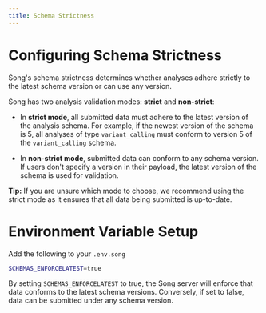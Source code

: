 ```yaml
---
title: Schema Strictness
---
```


# Configuring Schema Strictness

Song's schema strictness determines whether analyses adhere strictly to the latest schema version or can use any version.

Song has two analysis validation modes: **strict** and **non-strict**:

- In **strict mode**, all submitted data must adhere to the latest version of the analysis schema. For example, if the newest version of the schema is 5, all analyses of type `variant_calling` must conform to version 5 of the `variant_calling` schema.

- In **non-strict mode**, submitted data can conform to any schema version. If users don't specify a version in their payload, the latest version of the schema is used for validation.

<Warning>**Tip:** If you are unsure which mode to choose, we recommend using the strict mode as it ensures that all data being submitted is up-to-date.</Warning>

# Environment Variable Setup

Add the following to your `.env.song`

```bash
SCHEMAS_ENFORCELATEST=true
```

By setting `SCHEMAS_ENFORCELATEST` to true, the Song server will enforce that data conforms to the latest schema versions. Conversely, if set to false, data can be submitted under any schema version.
